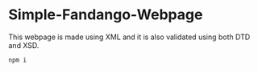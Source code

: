# Simple-Fandango-Webpage
This webpage is made using XML and it is also validated using both DTD and XSD.

```npm i ```
